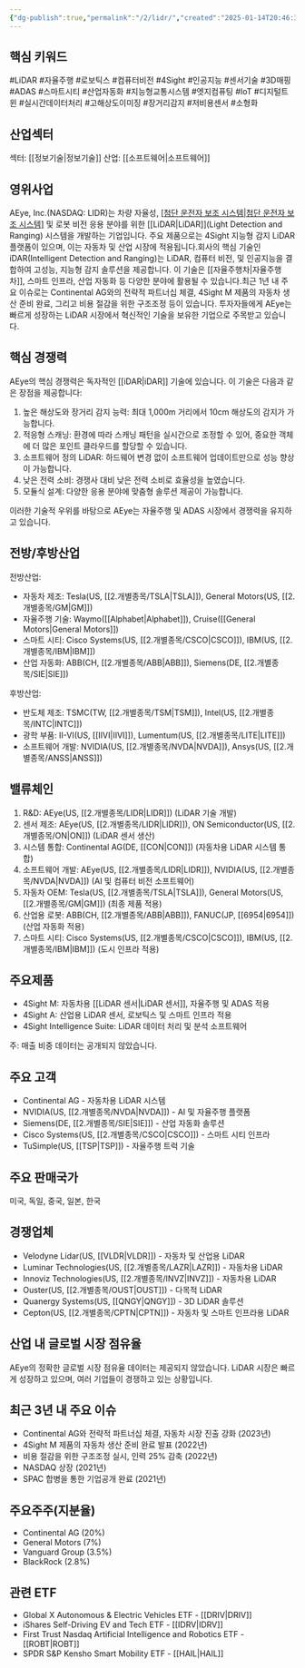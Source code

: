 ```yaml
---
{"dg-publish":true,"permalink":"/2/lidr/","created":"2025-01-14T20:46:31.521+09:00","updated":"2025-06-03T20:05:59.907+09:00"}
---
```


## 핵심 키워드

#LiDAR #자율주행 #로보틱스 #컴퓨터비전 #4Sight #인공지능 #센서기술 #3D매핑 #ADAS #스마트시티 #산업자동화 #지능형교통시스템 #엣지컴퓨팅 #IoT #디지털트윈 #실시간데이터처리 #고해상도이미징 #장거리감지 #저비용센서 #소형화

## 산업섹터

섹터: [[정보기술\|정보기술]]
산업: [[소프트웨어\|소프트웨어]]

## 영위사업

AEye, Inc.(NASDAQ: LIDR)는 차량 자율성, [[첨단 운전자 보조 시스템\|첨단 운전자 보조 시스템]]([[ADAS\|ADAS]]) 및 로봇 비전 응용 분야를 위한 [[LiDAR\|LiDAR]](Light Detection and Ranging) 시스템을 개발하는 기업입니다. 주요 제품으로는 4Sight 지능형 감지 LiDAR 플랫폼이 있으며, 이는 자동차 및 산업 시장에 적용됩니다.회사의 핵심 기술인 iDAR(Intelligent Detection and Ranging)는 LiDAR, 컴퓨터 비전, 및 인공지능을 결합하여 고성능, 지능형 감지 솔루션을 제공합니다. 이 기술은 [[자율주행차\|자율주행차]], 스마트 인프라, 산업 자동화 등 다양한 분야에 활용될 수 있습니다.최근 1년 내 주요 이슈로는 Continental AG와의 전략적 파트너십 체결, 4Sight M 제품의 자동차 생산 준비 완료, 그리고 비용 절감을 위한 구조조정 등이 있습니다. 투자자들에게 AEye는 빠르게 성장하는 LiDAR 시장에서 혁신적인 기술을 보유한 기업으로 주목받고 있습니다.

## 핵심 경쟁력

AEye의 핵심 경쟁력은 독자적인 [[iDAR\|iDAR]] 기술에 있습니다. 이 기술은 다음과 같은 장점을 제공합니다:

1. 높은 해상도와 장거리 감지 능력: 최대 1,000m 거리에서 10cm 해상도의 감지가 가능합니다.
2. 적응형 스캐닝: 환경에 따라 스캐닝 패턴을 실시간으로 조정할 수 있어, 중요한 객체에 더 많은 포인트 클라우드를 할당할 수 있습니다.
3. 소프트웨어 정의 LiDAR: 하드웨어 변경 없이 소프트웨어 업데이트만으로 성능 향상이 가능합니다.
4. 낮은 전력 소비: 경쟁사 대비 낮은 전력 소비로 효율성을 높였습니다.
5. 모듈식 설계: 다양한 응용 분야에 맞춤형 솔루션 제공이 가능합니다.

이러한 기술적 우위를 바탕으로 AEye는 자율주행 및 ADAS 시장에서 경쟁력을 유지하고 있습니다.

## 전방/후방산업

전방산업:

- 자동차 제조: Tesla(US, [[2.개별종목/TSLA\|TSLA]]), General Motors(US, [[2.개별종목/GM\|GM]])
- 자율주행 기술: Waymo([[Alphabet\|Alphabet]]), Cruise([[General Motors\|General Motors]])
- 스마트 시티: Cisco Systems(US, [[2.개별종목/CSCO\|CSCO]]), IBM(US, [[2.개별종목/IBM\|IBM]])
- 산업 자동화: ABB(CH, [[2.개별종목/ABB\|ABB]]), Siemens(DE, [[2.개별종목/SIE\|SIE]])

후방산업:

- 반도체 제조: TSMC(TW, [[2.개별종목/TSM\|TSM]]), Intel(US, [[2.개별종목/INTC\|INTC]])
- 광학 부품: II-VI(US, [[IIVI\|IIVI]]), Lumentum(US, [[2.개별종목/LITE\|LITE]])
- 소프트웨어 개발: NVIDIA(US, [[2.개별종목/NVDA\|NVDA]]), Ansys(US, [[2.개별종목/ANSS\|ANSS]])

## 밸류체인

1. R&D: AEye(US, [[2.개별종목/LIDR\|LIDR]]) (LiDAR 기술 개발)
2. 센서 제조: AEye(US, [[2.개별종목/LIDR\|LIDR]]), ON Semiconductor(US, [[2.개별종목/ON\|ON]]) (LiDAR 센서 생산)
3. 시스템 통합: Continental AG(DE, [[CON\|CON]]) (자동차용 LiDAR 시스템 통합)
4. 소프트웨어 개발: AEye(US, [[2.개별종목/LIDR\|LIDR]]), NVIDIA(US, [[2.개별종목/NVDA\|NVDA]]) (AI 및 컴퓨터 비전 소프트웨어)
5. 자동차 OEM: Tesla(US, [[2.개별종목/TSLA\|TSLA]]), General Motors(US, [[2.개별종목/GM\|GM]]) (최종 제품 적용)
6. 산업용 로봇: ABB(CH, [[2.개별종목/ABB\|ABB]]), FANUC(JP, [[6954\|6954]]) (산업 자동화 적용)
7. 스마트 시티: Cisco Systems(US, [[2.개별종목/CSCO\|CSCO]]), IBM(US, [[2.개별종목/IBM\|IBM]]) (도시 인프라 적용)

## 주요제품

- 4Sight M: 자동차용 [[LiDAR 센서\|LiDAR 센서]], 자율주행 및 ADAS 적용
- 4Sight A: 산업용 LiDAR 센서, 로보틱스 및 스마트 인프라 적용
- 4Sight Intelligence Suite: LiDAR 데이터 처리 및 분석 소프트웨어

주: 매출 비중 데이터는 공개되지 않았습니다.

## 주요 고객

- Continental AG - 자동차용 LiDAR 시스템
- NVIDIA(US, [[2.개별종목/NVDA\|NVDA]]) - AI 및 자율주행 플랫폼
- Siemens(DE, [[2.개별종목/SIE\|SIE]]) - 산업 자동화 솔루션
- Cisco Systems(US, [[2.개별종목/CSCO\|CSCO]]) - 스마트 시티 인프라
- TuSimple(US, [[TSP\|TSP]]) - 자율주행 트럭 기술

## 주요 판매국가

미국, 독일, 중국, 일본, 한국

## 경쟁업체

- Velodyne Lidar(US, [[VLDR\|VLDR]]) - 자동차 및 산업용 LiDAR
- Luminar Technologies(US, [[2.개별종목/LAZR\|LAZR]]) - 자동차용 LiDAR
- Innoviz Technologies(US, [[2.개별종목/INVZ\|INVZ]]) - 자동차용 LiDAR
- Ouster(US, [[2.개별종목/OUST\|OUST]]) - 다목적 LiDAR
- Quanergy Systems(US, [[QNGY\|QNGY]]) - 3D LiDAR 솔루션
- Cepton(US, [[2.개별종목/CPTN\|CPTN]]) - 자동차 및 스마트 인프라용 LiDAR

## 산업 내 글로벌 시장 점유율

AEye의 정확한 글로벌 시장 점유율 데이터는 제공되지 않았습니다. LiDAR 시장은 빠르게 성장하고 있으며, 여러 기업들이 경쟁하고 있는 상황입니다.

## 최근 3년 내 주요 이슈

- Continental AG와 전략적 파트너십 체결, 자동차 시장 진출 강화 (2023년)
- 4Sight M 제품의 자동차 생산 준비 완료 발표 (2022년)
- 비용 절감을 위한 구조조정 실시, 인력 25% 감축 (2022년)
- NASDAQ 상장 (2021년)
- SPAC 합병을 통한 기업공개 완료 (2021년)

## 주요주주(지분율)

- Continental AG (20%)
- General Motors (7%)
- Vanguard Group (3.5%)
- BlackRock (2.8%)

## 관련 ETF

- Global X Autonomous & Electric Vehicles ETF - [[DRIV\|DRIV]]
- iShares Self-Driving EV and Tech ETF - [[IDRV\|IDRV]]
- First Trust Nasdaq Artificial Intelligence and Robotics ETF - [[ROBT\|ROBT]]
- SPDR S&P Kensho Smart Mobility ETF - [[HAIL\|HAIL]]